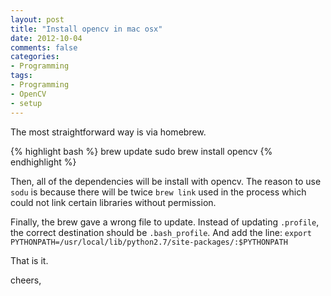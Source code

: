 ```yaml
---
layout: post
title: "Install opencv in mac osx"
date: 2012-10-04
comments: false
categories:
- Programming
tags:
- Programming
- OpenCV
- setup
---
```



The most straightforward way is via homebrew.

{% highlight bash %}
brew update 
sudo brew install opencv
{% endhighlight %}

Then, all of the dependencies will be install with opencv. The reason to use `sodu` is because there will be twice `brew link` used in the process which could not link certain libraries without permission.

Finally, the brew gave a wrong file to update. Instead of updating `.profile`, the correct destination should be `.bash_profile`. And add the line: `export PYTHONPATH=/usr/local/lib/python2.7/site-packages/:$PYTHONPATH`

That is it.


cheers,
